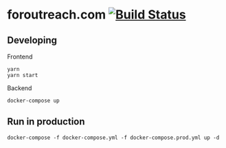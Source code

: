 # foroutreach.com [![Build Status](https://travis-ci.org/benjick/foroutreach.com.svg?branch=master)](https://travis-ci.org/benjick/foroutreach.com)

## Developing
Frontend
```
yarn
yarn start
```

Backend
```
docker-compose up
```

## Run in production

```
docker-compose -f docker-compose.yml -f docker-compose.prod.yml up -d
```
